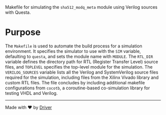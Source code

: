 <!--------------------------------------------------------------------------------->
<!-- IMPORTANT: This file is auto-generated by Driver (https://driver.ai). -------->
<!-- Manual edits may be overwritten on future commits. --------------------------->
<!--------------------------------------------------------------------------------->

Makefile for simulating the `sha512_modq_meta` module using Verilog sources with Questa.

# Purpose
The `Makefile` is used to automate the build process for a simulation environment. It specifies the simulator to use with the `SIM` variable, defaulting to `questa`, and sets the module name with `MODULE`. The `RTL_DIR` variable defines the directory path for RTL (Register Transfer Level) source files, and `TOPLEVEL` specifies the top-level module for the simulation. The `VERILOG_SOURCES` variable lists all the Verilog and SystemVerilog source files required for the simulation, including files from the Xilinx Vivado library and custom RTL files. The file concludes by including additional makefile configurations from `cocotb`, a coroutine-based co-simulation library for testing VHDL and Verilog.

---
Made with ❤️ by [Driver](https://www.driver.ai/)